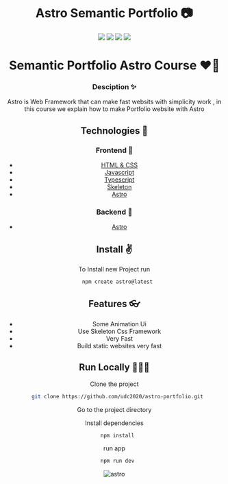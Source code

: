 <center>
    <h1>Astro Semantic Portfolio 📷</h1>
    <img src='./screenshoot-desktop.png'/>
    <img src='./screenshoot-m1.png'/>
    <img src='./screenshoot-m2.png'/>
    <img src='./screenshoot-m3.png'/>
   
</conter>


# Semantic Portfolio Astro Course  ❤️‍🔥




### Desciption ✨
Astro is Web Framework that can make fast websits with simplicity work , in this course we explain how to make Portfolio website with Astro

## Technologies 🚀

### Frontend 👾 
 - [HTML & CSS ](https://www.youtube.com/playlist?list=PLGMjH0KDBZRh-Q3zNMT_QN4rWGxg-Otjg)
 - [Javascript](https://www.youtube.com/playlist?list=PLGMjH0KDBZRi6kBYPPhkQG8zQ0GkkXNVz)
 - [Typescript](https://www.youtube.com/playlist?list=PLGMjH0KDBZRjlmRBQJOVvZluUE73azwQZ)
 - [Skeleton](http://getskeleton.com/#intro)
 - [Astro](https://astro.build/)


 ### Backend 🤖
 - [Astro](https://astro.build/)


## Install ✌️

To Install new Project  run

```bash
  npm create astro@latest
```



## Features 👓

- Some Animation Ui 
- Use Skeleton Css Framework 
- Very Fast 
- Build static websites very fast 


## Run Locally 🧑🏼‍✈️

Clone the project

```bash
  git clone https://github.com/udc2020/astro-portfolio.git
```

Go to the project directory


Install dependencies

```bash
  npm install
```

run app

```bash
  npm run dev
```


![astro](https://avatars.githubusercontent.com/u/44914786?s=280&v=4)

